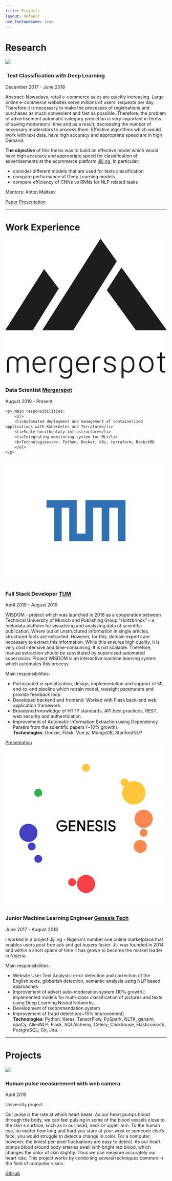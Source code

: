 ```yaml
---
title: Projects
layout: default
use_fontawesome: true
---
```


<!-- Research -->
<h1 class="section-title">Research</h1>

<div class="row content-row">
<div class="col-12 col-sm-4 image-wrapper">
    <img src="{{ site.baseurl }}/images/thesis.jpg">
</div>
<div class="col-12 col-sm-8">
    <h3>​ Text Classification with Deep Learning </h3>
    <p class="italic">December 2017 - June 2018 </p>
    <p><span class="bold">Abstract:</span> Nowadays, retail e-commerce sales are quickly increasing. Large online e-commerce websites serve millions of users’ requests per day. Therefore it is necessary to make the processes of registrations and purchases as much convenient and fast as possible. Therefore, the problem of advertisement automatic category prediction is very important in terms of saving moderators’ time and as a result, decreasing the number of necessary moderators to process them. Effective algorithms which would work with text data, have high accuracy and appropriate speed are in high Demand.</p>
    <p><b>The objective</b> of this thesis was to build an effective model which would have high accuracy and appropriate speed for classification of advertisements at the ecommerce platform <a href="https://jiji.ng/">Jiji.ng.</a> 
    In particular:
        <ul>
            <li> consider different models that are used for texts classification </li>
            <li> compare performance of Deep Learning models </li>
            <li> compare efficiency of CNNs vs RNNs for NLP related tasks </li>
        </ul>
    </p>
    <p><span class="bold"> Mentors:</span> Anton Maltsev</p>
    <a href="https://github.com/tankz0r/Bachelor_thesis/blob/master/Thesis/thesis.pdf" class="btn btn-light">
        <i class="fa fa-file"></i> Paper
    </a>
    <a href="https://github.com/tankz0r/Bachelor_thesis/blob/master/Presentation/presentation.pdf" class="btn btn-light">
        <i class="fa fa-file"></i> Presentation
    </a>

</div>
</div>
<hr>

<!-- Experience -->
<h1 class="section-title">Work Experience</h1>

<div class="row content-row">

<div class="col-10 col-sm-4">
    <img src="images/mergerspot.png">
</div>
<div class="col-12 col-sm-8">
    <h3>Data Scientist <a href="https://mergerspot.de/" class="btn btn-light"> Mergerspot </a></h3>
    <p class="italic">August 2019 - Present</p>
    
    <p> Main responsibilities:
        <ul>
        <li>Automated deployment and management of containerized applications with Kubernetes and Terraform</li>
        <li>Scale horithontaly infrastructure</li>
        <li>Integrating monitoring system for ML</li>
        <b>Technologies</b>:​​ Python, Docker, k8s, terraform, RabbitMQ
        </ul>
    </p>
</div>


<div class="col-12 col-sm-4">
    <img src="images/tum.png">
</div>
<div class="col-12 col-sm-8">
    <h3>Full Stack Developer <a href="https://tum.de/" class="btn btn-light"> TUM </a></h3>
    <p class="italic">April 2019 - August 2019</p>
WISDOM - project which was launched in 2018 as a cooperation between Technical University of Munich and Publishing Group “Holtzbrinck” - a metadata platform for visualizing and analyzing data of scientific publication. Where out of unstructured information in single articles, structured facts are extracted. However, for this, domain experts are necessary to extract this information. While this ensures high quality, it is very cost intensive and time-consuming. It is not scalable. Therefore, manual extraction should be substituted by supervised automated supervision. Project WISDOM is an interactive machine learning system which automates this process. 
    <p> Main responsibilities:
        <ul>
      <li>Participated in specification, design, implementation and support of ML end-to-end pipeline which
retrain model, reweight parameters and provide feedback loop.</li>
      <li>Developed backend and frontend. Worked with Flask back-end web application framework.</li> 
      <li>Broadened knowledge of HTTP standards, API best practices, REST, web security and authentication.</li>
      <li>Improvement of Automatic Information Extraction using Dependency Parsers from the scientific papers (~10% growth).</li>
        <b>Technologies</b>:​​ Docker, Flask, Vue.js, MongoDB, StanfordNLP
        </ul>
    </p>
     <a href="https://drive.google.com/file/d/1pjNF23L06DOhLyrhXl_eAR-LtB7kaOcC/view?usp=sharing" class="btn btn-light">
        <i class="fa fa-file"></i> Presentation
    </a>
</div>


<div class="col-12 col-sm-4">
    <img src="images/genesis.png">
</div>
<div class="col-12 col-sm-8">
    <h3>Junior Machine Learning Engineer <a href="https://gen.tech/" class="btn btn-light"> Genesis Tech</a></h3>
    <p class="italic">June 2017 - August 2018</p>
    I worked in a project Jiji.ng - Nigeria's number one online marketplace that enables users post free ads and get buyers faster. Jiji was founded in 2014 and within a short space of time it has grown to become the market leader in Nigeria. 
    <p> Main responsibilities:
        <ul>
        <li>Website User Text Analysis: error detection and correction of the English texts, gibberish detection, semantic analysis using NLP based approaches </li>
        <li>Improvement of advert auto-moderation system (10% growth): implemented models for multi-class classification of pictures and texts using Deep Learning Neural Networks. </li>
        <li>Development of recommendation system </li>
        <li>Improvement of fraud detection(~15% improvement)</li>
        <b>Technologies</b>:​​ Python; Keras, TensorFlow, PySpark, NLTK, gensim, spaCy, AllenNLP; Flask, SQLAlchemy, Celery; Clickhouse, Elasticsearch, PostgreSQL; Git, Jira.
        </ul>
    </p>
</div>
</div>
<hr>


<!-- Projects -->
<h1 class="section-title">Projects</h1>

<div class="row content-row">
<div class="col-12 col-sm-4">
    <img src="{{ site.baseurl }}/images/landmark.png">
</div>
<div class="col-12 col-sm-8">
    <h3>Human pulse measurement with web camera</h3>
    <p class="italic">April 2015</p>
    <p class="note">
        <i class="fa fa-star"></i>
        University project
    </p>
    <p>Our pulse is the rate at which heart beats. As our heart pumps blood through the body, we can feel pulsing in some of the blood vessels close to the skin`s surface, such as in our head, neck or upper arm. To the human eye, no matter how long and hard you stare at your wrist or someone else’s face, you would struggle to detect a change in color. For a computer, however, the tiniest per-pixel fluctuations are easy to detect. As our heart pumps blood around body arteries swell with bright red blood, which changes the color of skin slightly. Thus we can measure accurately our heart rate. This project works by combining several techniques common in the field of computer vision.</p>
    <a href="https://github.com/tankz0r/KPI-2016-Human-pulse-measurement" class="btn btn-light">
        <i class="fab fa-github"></i> GitHub
    </a>
</div>
</div>
